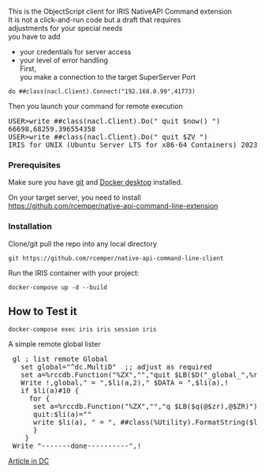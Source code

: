This is the ObjectScript client for IRIS NativeAPI Command extension  
It is not a click-and-run code but a draft that requires   
adjustments for your special needs    
you have to add   
- your credentials for server access    
- your level of error handling    
First,    
you make a connection to the target SuperServer Port    
````   
do ##class(nacl.Client).Connect("192.168.0.99",41773)   
````    
Then you launch your command for remote execution      
<p><pre>USER>write ##class(nacl.Client).Do(" quit $now() ")
66698,68259.396554358
USER>write ##class(nacl.Client).Do(" quit $ZV ")
IRIS for UNIX (Ubuntu Server LTS for x86-64 Containers) 2023.2 (Build 227U) Mon Jul 31 2023 18:04:28 EDT   
</pre></p>

### Prerequisites    
Make sure you have [git](https://git-scm.com/book/en/v2/Getting-Started-Installing-Git) and [Docker desktop](https://www.docker.com/products/docker-desktop) installed.    

On your target server, you need to install    
https://github.com/rcemper/native-api-command-line-extension    

### Installation   
Clone/git pull the repo into any local directory  

````    
git https://github.com/rcemper/native-api-command-line-client    
````    
   
Run the IRIS container with your project:   

````
docker-compose up -d --build    
````
## How to Test it    

````
docker-compose exec iris iris session iris    
````   

A simple remote global lister  
<p><pre>
 gl ; list remote Global
   set global="^dc.MultiD"  ;; adjust as required    
   set a=%rccdb.Function("%ZX","","quit $LB($D("_global_",%rcc),%rcc)")    
   Write !,global," = ",$li(a,2)," $DATA = ",$li(a),!     
   if $li(a)#10 {    
     for {     
      set a=%rccdb.Function("%ZX","","q $LB($q(@$zr),@$ZR)")   
      quit:$li(a)=""    
      write $li(a), " = ", ##class(%Utility).FormatString($li(a,2)),!    
      }    
    }    
 Write "-------done----------",!   
</pre></p>

[Article in DC](https://community.intersystems.com/post/remote-global-listing-using-nativeapi-objectscript-2)
  
        
